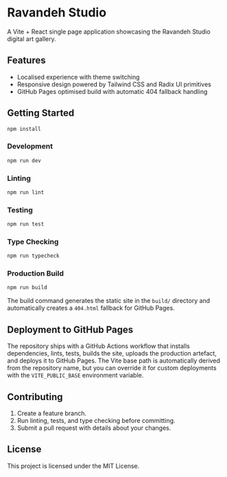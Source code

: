 # Ravandeh Studio

A Vite + React single page application showcasing the Ravandeh Studio digital art gallery.

## Features

- Localised experience with theme switching
- Responsive design powered by Tailwind CSS and Radix UI primitives
- GitHub Pages optimised build with automatic 404 fallback handling

## Getting Started

```bash
npm install
```

### Development

```bash
npm run dev
```

### Linting

```bash
npm run lint
```

### Testing

```bash
npm run test
```

### Type Checking

```bash
npm run typecheck
```

### Production Build

```bash
npm run build
```

The build command generates the static site in the `build/` directory and automatically creates a `404.html` fallback for GitHub Pages.

## Deployment to GitHub Pages

The repository ships with a GitHub Actions workflow that installs dependencies, lints, tests, builds the site, uploads the production artefact, and deploys it to GitHub Pages. The Vite base path is automatically derived from the repository name, but you can override it for custom deployments with the `VITE_PUBLIC_BASE` environment variable.

## Contributing

1. Create a feature branch.
2. Run linting, tests, and type checking before committing.
3. Submit a pull request with details about your changes.

## License

This project is licensed under the MIT License.
